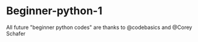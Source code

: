 # Beginner-python-1
 All future "beginner python codes" are thanks to @codebasics and @Corey Schafer

